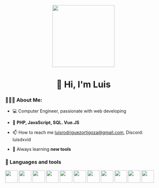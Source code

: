 <div id="header" align="center">
  <img src="https://media.giphy.com/media/26tn33aiTi1jkl6H6/giphy.gif"width="200"/>
  <h1 align="center">👋 Hi, I'm Luis</h1>
</div>

### 👨🏻‍💻 About Me: 

- 💻 Computer Engineer, passionate with web developing
  
- 💬 **PHP, JavaScript, SQL. Vue.JS**

- 📫 How to reach me luisrodriguezortigoza@gmail.com, Discord: luisdxvid

- 🌱 Always learning **new tools**

###

<div align="left">
  <h3>🔨 Languages and tools</h3>
  <div>
    <img
      src="https://cdn.jsdelivr.net/gh/devicons/devicon/icons/html5/html5-original-wordmark.svg"
      width="40"
      height="40"
    />
    <img
      src="https://cdn.jsdelivr.net/gh/devicons/devicon/icons/css3/css3-original.svg"
      width="40"
      height="40"
    />
    <img
      src="https://cdn.jsdelivr.net/gh/devicons/devicon/icons/javascript/javascript-original.svg"
      width="40"
      height="40"
    />
    <img
      src="https://cdn.jsdelivr.net/gh/devicons/devicon/icons/mysql/mysql-original-wordmark.svg"
      width="40"
      height="40"
    />
    <img
      src="https://cdn.jsdelivr.net/gh/devicons/devicon/icons/php/php-original.svg"
      width="40"
      height="40"
    />
    <img
      src="https://cdn.jsdelivr.net/gh/devicons/devicon/icons/nodejs/nodejs-plain.svg"
      width="40"
      height="40"
    />
    <img
      src="https://cdn.jsdelivr.net/gh/devicons/devicon/icons/react/react-original.svg"
      width="40"
      height="40"
    />
    <img
      src="https://cdn.jsdelivr.net/gh/devicons/devicon/icons/bootstrap/bootstrap-original.svg"
      width="40"
      height="40"
    />
    <img
      src="https://cdn.jsdelivr.net/gh/devicons/devicon/icons/vuejs/vuejs-original.svg"
      width="40"
      height="40"
    />
    <img
      src="https://cdn.jsdelivr.net/gh/devicons/devicon/icons/typescript/typescript-original.svg"
      width="40"
      height="40"
    />
    <img
      src="https://cdn.jsdelivr.net/gh/devicons/devicon/icons/git/git-original.svg"
      width="40"
      height="40"
    />
    
  </div>
</div>

  
